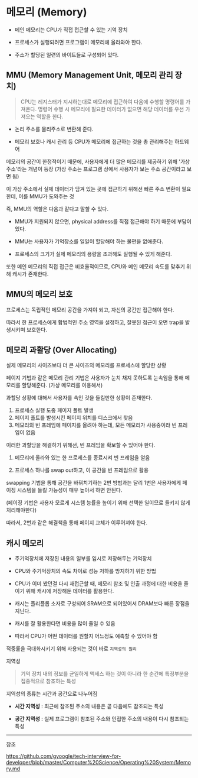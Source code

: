 # 메모리 (Memory)

- 메인 메모리는 CPU가 직접 접근할 수 있는 기억 장치

- 프로세스가 실행되려면 프로그램이 메모리에 올라와야 한다.

- 주소가 할당된 일련의 바이트들로 구성되어 있다.

## MMU (Memory Management Unit, 메모리 관리 장치)

> CPU는 레지스터가 지시하는대로 메모리에 접근하여 다음에 수행할 명령어를 가져온다. 명령어 수행 시 메모리에 필요한 데이터가 없으면 해당 데이터를 우선 가져오는 역할을 한다.

-   논리 주소를 물리주소로 변환해 준다.
    
-   메모리 보호나 캐시 관리 등 CPU가 메모리에 접근하는 것을 총 관리해주는 하드웨어

메모리의 공간이 한정적이기 때문에, 사용자에게 더 많은 메모리를 제공하기 위해 '가상 주소'라는 개념이 등장 (가상 주소는 프로그램 상에서 사용자가 보는 주소 공간이라고 보면 됨)

이 가상 주소에서 실제 데이터가 담겨 있는 곳에 접근하기 위해선 빠른 주소 변환이 필요한데, 이를 MMU가 도와주는 것

즉, MMU의 역할은 다음과 같다고 말할 수 있다.

- MMU가 지원되지 않으면, physical address를 직접 접근해야 하기 때문에 부담이 있다.
 
- MMU는 사용자가 기억장소를 일일이 할당해야 하는 불편을 없애준다.
 
- 프로세스의 크기가 실제 메모리의 용량을 초과해도 실행될 수 있게 해준다.


또한 메인 메모리의 직접 접근은 비효율적이므로, CPU와 메인 메모리 속도를 맞추기 위해 캐시가 존재한다.

## MMU의 메모리 보호

프로세스는 독립적인 메모리 공간을 가져야 되고, 자신의 공간만 접근해야 한다.

따라서 한 프로세스에게 합법적인 주소 영역을 설정하고, 잘못된 접근이 오면 trap을 발생시키며 보호한다.

## 메모리 과활당 (Over Allocating)

실제 메모리의 사이즈보다 더 큰 사이즈의 메모리를 프로세스에 할당한 상황

페이지 기법과 같은 메모리 관리 기법은 사용자가 눈치 채지 못하도록 눈속임을 통해 메모리를 할당해준다. (가상 메모리를 이용해서)

  

과할당 상황에 대해서 사용자를 속인 것을 들킬만한 상황이 존재한다.

1.  프로세스 실행 도중 페이지 폴트 발생
2.  페이지 폴트를 발생시킨 페이지 위치를 디스크에서 찾음
3.  메모리의 빈 프레임에 페이지를 올려야 하는데, 모든 메모리가 사용중이라 빈 프레임이 없음

  

이러한 과할당을 해결하기 위해선, 빈 프레임을 확보할 수 있어야 한다.

1.  메모리에 올라와 있는 한 프로세스를 종료시켜 빈 프레임을 얻음
    
2.  프로세스 하나를 swap out하고, 이 공간을 빈 프레임으로 활용
    

  

swapping 기법을 통해 공간을 바꿔치기하는 2번 방법과는 달리 1번은 사용자에게 페이징 시스템을 들킬 가능성이 매우 높아서 하면 안된다.

(페이징 기법은 사용자 모르게 시스템 능률을 높이기 위해 선택한 일이므로 들키지 않게 처리해야한다)

  

따라서, 2번과 같은 해결책을 통해 페이지 교체가 이루어져야 한다.


## 캐시 메모리

- 주기억장치에 저장된 내용의 일부를 임시로 저장해두는 기억장치

- CPU와 주기억장치의 속도 차이로 성능 저하를 방지하기 위한 방법

- CPU가 이미 봤던걸 다시 재접근할 때, 메모리 참조 및 인출 과정에 대한 비용을 줄이기 위해 캐시에 저장해둔 데이터를 활용한다.

- 캐시는 플리플롭 소자로 구성되어 SRAM으로 되어있어서 DRAM보다 빠른 장점을 지닌다.

- 캐시를 잘 활용한다면 비용을 많이 줄일 수 있음

- 따라서 CPU가 어떤 데이터를 원할지 어느정도 예측할 수 있어야 함

적중률을 극대화시키기 위해 사용되는 것이 바로  `지역성의 원리`

지역성

> 기억 장치 내의 정보를 균일하게 액세스 하는 것이 아니라 한 순간에 특정부분을 집중적으로 참조하는 특성

  

지역성의 종류는 시간과 공간으로 나누어짐

- **시간 지역성**  : 최근에 참조된 주소의 내용은 곧 다음에도 참조되는 특성

- **공간 지역성**  : 실제 프로그램이 참조된 주소와 인접한 주소의 내용이 다시 참조되는 특성

---

참조

https://github.com/gyoogle/tech-interview-for-developer/blob/master/Computer%20Science/Operating%20System/Memory.md

